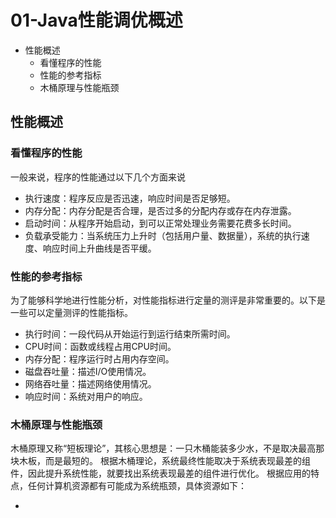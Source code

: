 
# 01-Java性能调优概述

- 性能概述
	* 看懂程序的性能
	* 性能的参考指标
	* 木桶原理与性能瓶颈
	
## 	性能概述

### 看懂程序的性能

一般来说，程序的性能通过以下几个方面来说

- 执行速度：程序反应是否迅速，响应时间是否足够短。
- 内存分配：内存分配是否合理，是否过多的分配内存或存在内存泄露。
- 启动时间：从程序开始启动，到可以正常处理业务需要花费多长时间。
- 负载承受能力：当系统压力上升时（包括用户量、数据量），系统的执行速度、响应时间上升曲线是否平缓。

### 性能的参考指标

为了能够科学地进行性能分析，对性能指标进行定量的测评是非常重要的。以下是一些可以定量测评的性能指标。

- 执行时间：一段代码从开始运行到运行结束所需时间。
- CPU时间：函数或线程占用CPU时间。
- 内存分配：程序运行时占用内存空间。
- 磁盘吞吐量：描述I/O使用情况。
- 网络吞吐量：描述网络使用情况。
- 响应时间：系统对用户的响应。

### 木桶原理与性能瓶颈

木桶原理又称“短板理论”，其核心思想是：一只木桶能装多少水，不是取决最高那块木板，而是最短的。
根据木桶理论，系统最终性能取决于系统表现最差的组件，因此提升系统性能，就要找出系统表现最差的组件进行优化。
根据应用的特点，任何计算机资源都有可能成为系统瓶颈，具体资源如下：

- 







 
	
	
